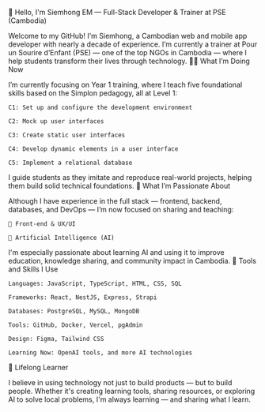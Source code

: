 👋 Hello, I'm Siemhong EM — Full-Stack Developer & Trainer at PSE (Cambodia)

Welcome to my GitHub! I'm Siemhong, a Cambodian web and mobile app developer with nearly a decade of experience. I’m currently a trainer at Pour un Sourire d’Enfant (PSE) — one of the top NGOs in Cambodia — where I help students transform their lives through technology.
🧑‍🏫 What I’m Doing Now

I’m currently focusing on Year 1 training, where I teach five foundational skills based on the Simplon pedagogy, all at Level 1:

    C1: Set up and configure the development environment

    C2: Mock up user interfaces

    C3: Create static user interfaces

    C4: Develop dynamic elements in a user interface

    C5: Implement a relational database

I guide students as they imitate and reproduce real-world projects, helping them build solid technical foundations.
🌟 What I’m Passionate About

Although I have experience in the full stack — frontend, backend, databases, and DevOps — I’m now focused on sharing and teaching:

    🎨 Front-end & UX/UI

    🤖 Artificial Intelligence (AI)

I'm especially passionate about learning AI and using it to improve education, knowledge sharing, and community impact in Cambodia.
🔧 Tools and Skills I Use

    Languages: JavaScript, TypeScript, HTML, CSS, SQL

    Frameworks: React, NestJS, Express, Strapi

    Databases: PostgreSQL, MySQL, MongoDB

    Tools: GitHub, Docker, Vercel, pgAdmin

    Design: Figma, Tailwind CSS

    Learning Now: OpenAI tools, and more AI technologies

🌱 Lifelong Learner

I believe in using technology not just to build products — but to build people. Whether it's creating learning tools, sharing resources, or exploring AI to solve local problems, I'm always learning — and sharing what I learn.
